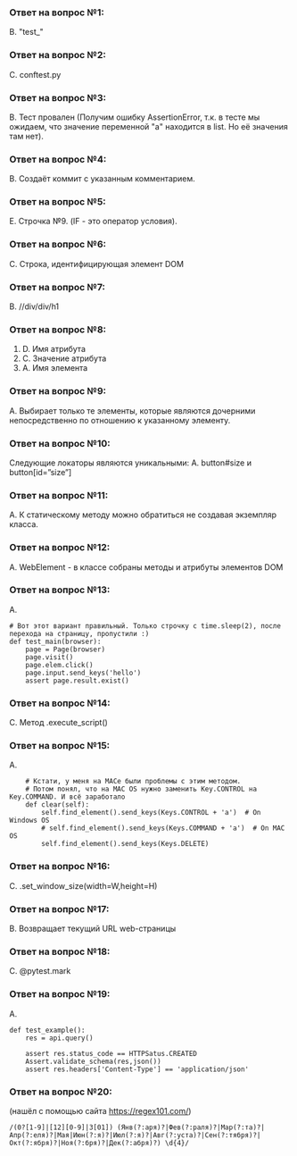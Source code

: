 ### Ответ на вопрос №1:
B. "test_"
### Ответ на вопрос №2:
C. conftest.py
### Ответ на вопрос №3:
B. Тест провален (Получим ошибку AssertionError, т.к. в тесте мы ожидаем, что значение переменной "а" находится в list. Но её значения там нет).
### Ответ на вопрос №4:
B. Создаёт коммит с указанным комментарием.
### Ответ на вопрос №5:
E. Строчка №9. (IF - это оператор условия).
### Ответ на вопрос №6:
C. Строка, идентифицирующая элемент DOM
### Ответ на вопрос №7:
B. //div/div/h1
### Ответ на вопрос №8:
1. D. Имя атрибута
2. C. Значение атрибута
3. A. Имя элемента
### Ответ на вопрос №9:
A. Выбирает только те элементы, которые являются дочерними непосредственно по отношению к указанному элементу.
### Ответ на вопрос №10:
Следующие локаторы являются уникальными:
A. button#size и button[id=”size”]
### Ответ на вопрос №11:
A. К статическому методу можно обратиться не создавая экземпляр класса.
### Ответ на вопрос №12:
A. WebElement - в классе собраны методы и атрибуты элементов DOM
### Ответ на вопрос №13:
A. 
    
    # Вот этот вариант правильный. Только строчку с time.sleep(2), после перехода на страницу, пропустили :)
    def test_main(browser):
        page = Page(browser)
        page.visit()
        page.elem.click()
        page.input.send_keys('hello')
        assert page.result.exist()
### Ответ на вопрос №14:
C. Метод .execute_script()
### Ответ на вопрос №15:
A.

        # Кстати, у меня на MACe были проблемы с этим методом. 
        # Потом понял, что на MAC OS нужно заменить Key.CONTROL на Key.COMMAND. И всё заработало
        def clear(self):
            self.find_element().send_keys(Keys.CONTROL + 'a')  # On Windows OS
            # self.find_element().send_keys(Keys.COMMAND + 'a')  # On MAC OS
            self.find_element().send_keys(Keys.DELETE)
### Ответ на вопрос №16:
C. .set_window_size(width=W,height=H)
### Ответ на вопрос №17:
B. Возвращает текущий URL web-страницы
### Ответ на вопрос №18:
C. @pytest.mark
### Ответ на вопрос №19:
A.

    def test_example():
        res = api.query()

        assert res.status_code == HTTPSatus.CREATED
        Assert.validate_schema(res,json())
        assert res.headers['Content-Type'] == 'application/json'

### Ответ на вопрос №20:
(нашёл с помощью сайта https://regex101.com/)

    /(0?[1-9]|[12][0-9]|3[01]) (Янв(?:аря)?|Фев(?:раля)?|Мар(?:та)?|Апр(?:еля)?|Мая|Июн(?:я)?|Июл(?:я)?|Авг(?:уста)?|Сен(?:тября)?|Окт(?:ября)?|Ноя(?:бря)?|Дек(?:абря)?) \d{4}/

